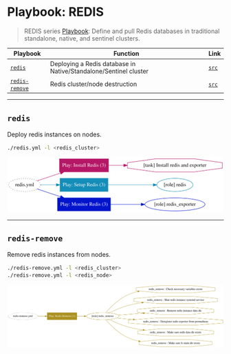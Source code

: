 # Playbook: REDIS

> REDIS series [Playbook](p-playbook.md): Define and pull Redis databases in traditional standalone, native, and sentinel clusters.

| Playbook | Function                                                 | Link                                                     |
|--------|--------------------------------------------------------------| ------------------------------------------------------------ |
|  [`redis`](p-redis.md#redis)                        | Deploying a Redis database in Native/Standalone/Sentinel cluster |        [`src`](https://github.com/vonng/pigsty/blob/master/redis.yml)            |
|  [`redis-remove`](p-redis.md#redis-remove)          |        Redis cluster/node destruction        |        [`src`](https://github.com/vonng/pigsty/blob/master/redis-remove.yml)     |


------------------

## `redis`

Deploy redis instances on nodes.

```bash
./redis.yml -l <redis_cluster>
```

![](_media/playbook/redis.svg)

------------------

## `redis-remove`

Remove redis instances from nodes.

```bash
./redis-remove.yml -l <redis_cluster>
./redis-remove.yml -l <redis_node>
```

![](_media/playbook/redis-remove.svg)

